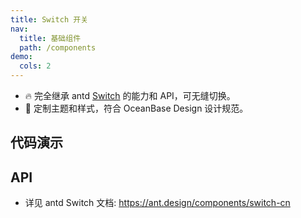 ```yaml
---
title: Switch 开关
nav:
  title: 基础组件
  path: /components
demo:
  cols: 2
---
```


- 🔥 完全继承 antd [Switch](https://ant.design/components/switch-cn) 的能力和 API，可无缝切换。
- 💄 定制主题和样式，符合 OceanBase Design 设计规范。

## 代码演示

<!-- prettier-ignore -->
<code src="./demo/basic.tsx" title="基本"></code>
<code src="./demo/size.tsx" title="大小"></code>
<code src="./demo/disabled.tsx" title="禁用"></code>
<code src="./demo/loading.tsx" title="加载中"></code>
<code src="./demo/text.tsx" title="文字和图标"></code>

## API

- 详见 antd Switch 文档: https://ant.design/components/switch-cn
